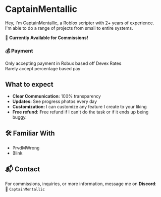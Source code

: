 # CaptainMentallic

Hey, I'm CaptainMentallic, a Roblox scripter with 2+ years of experience. I'm able to do a range of projects from small to entire systems.

🚀 **Currently Available for Commissions!**

### 💰 Payment 
Only accepting payment in Robux based off Devex Rates  
Rarely accept percentage based pay

## What to expect
- **Clear Communication:** 100% transparency 
- **Updates:** See progress photos every day 
- **Customization:** I can customize any feature I create to your liking
- **Free refund:** Free refund if I can't do the task or if it ends up being buggy.

## 🛠️ Familiar With  
- PrvdMWrong  
- Blink

## 📬 Contact  

For commissions, inquiries, or more information, message me on **Discord**:  
🔵 `CaptainMentallic`